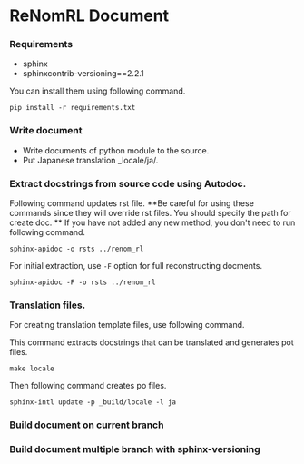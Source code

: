 # ReNomRL Document

### Requirements
- sphinx
- sphinxcontrib-versioning==2.2.1

You can install them using following command.

```
pip install -r requirements.txt
```

### Write document
- Write documents of python module to the source.
- Put Japanese translation \_locale/ja/.

### Extract docstrings from source code using Autodoc.

Following command updates rst file. **Be careful for using these commands since 
they will override rst files. You should specify the path for create doc. **
If you have not added any new method, you don't need to run following command.

```sphinx-apidoc -o rsts ../renom_rl```

For initial extraction, use ```-F``` option for full reconstructing docments.

```sphinx-apidoc -F -o rsts ../renom_rl```

### Translation files.
For creating translation template files, use following command.

This command extracts docstrings that can be translated and generates pot files.

```make locale```

Then following command creates po files.

```sphinx-intl update -p _build/locale -l ja```

### Build document on current branch

### Build document multiple branch with sphinx-versioning
